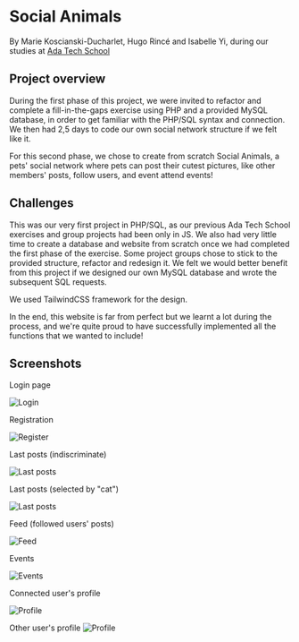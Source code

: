 
# Social Animals

By Marie Koscianski-Ducharlet, Hugo Rincé and Isabelle Yi, during our studies at [Ada Tech School](https://adatechschool.fr/)

## Project overview

During the first phase of this project, we were invited to refactor and complete a fill-in-the-gaps exercise using PHP and a provided MySQL database, in order to get familiar with the PHP/SQL syntax and connection. We then had 2,5 days to code our own social network structure if we felt like it. 

For this second phase, we chose to create from scratch Social Animals, a pets' social network where pets can post their cutest pictures, like other members' posts, follow users, and event attend events!

## Challenges

This was our very first project in PHP/SQL, as our previous Ada Tech School exercises and group projects had been only in JS.
We also had very little time to create a database and website from scratch once we had completed the first phase of the exercise. Some project groups chose to stick to the provided structure, refactor and redesign it. We felt we would better benefit from this project if we designed our own MySQL database and wrote the subsequent SQL requests.

We used TailwindCSS framework for the design.

In the end, this website is far from perfect but we learnt a lot during the process, and we're quite proud to have successfully implemented all the functions that we wanted to include!



## Screenshots

Login page

![Login](https://github.com/adatechschool/project_collectif_reseau_social-marie-isabelle-hugo/blob/master/Readme%20images/login.png)

Registration 

![Register](https://github.com/adatechschool/project_collectif_reseau_social-marie-isabelle-hugo/blob/master/Readme%20images/Register.png)

Last posts (indiscriminate)

![Last posts](https://github.com/adatechschool/project_collectif_reseau_social-marie-isabelle-hugo/blob/master/Readme%20images/Last%20posts.png)

Last posts (selected by "cat")

![Last posts](https://github.com/adatechschool/project_collectif_reseau_social-marie-isabelle-hugo/blob/master/Readme%20images/Last%20posts%20cats.png)

Feed (followed users' posts)

![Feed](https://github.com/adatechschool/project_collectif_reseau_social-marie-isabelle-hugo/blob/master/Readme%20images/Feed.png)

Events

![Events](https://github.com/adatechschool/project_collectif_reseau_social-marie-isabelle-hugo/blob/master/Readme%20images/Events.png)

Connected user's profile

![Profile](https://github.com/adatechschool/project_collectif_reseau_social-marie-isabelle-hugo/blob/master/Readme%20images/Profile.png)

Other user's profile
![Profile](https://github.com/adatechschool/project_collectif_reseau_social-marie-isabelle-hugo/blob/master/Readme%20images/Profile%20other%20user.png)
